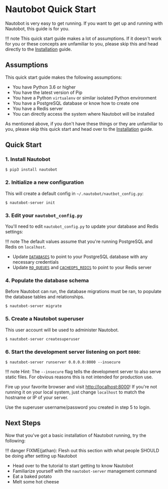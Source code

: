 # Nautobot Quick Start

Nautobot is very easy to get running. If you want to get up and running with Nautobot, this guide is for you.

!!! note
    This quick start guide makes a lot of assumptions. If it doesn't work for you or these concepts are unfamiliar to
    you, please skip this and head directly to the [Installation](..) guide.

## Assumptions

This quick start guide makes the following assumptions:

- You have Python 3.6 or higher
- You have the latest version of Pip 
- You have a Python `virtualenv` or similar isolated Python environment
- You have a PostgreSQL database or know how to create one
- You have a Redis server
- You can directly access the system where Nautobot will be installed

As mentioned above, if you don't have these things or they are unfamiliar to you, please skip this quick start and head
over to the [Installation](..) guide.

## Quick Start

### 1. Install Nautobot

```
$ pip3 install nautobot
```

### 2. Initialize a new configuration 

This will create a default config in `~/.nautobot/nautbot_config.py`:

```
$ nautobot-server init
```

### 3. Edit your `nautobot_config.py` 

You'll need to edit `nautobot_config.py` to update your database and Redis settings:

!!! note
    The default values assume that you're running PostgreSQL and Redis on `localhost`.

- Update [`DATABASES`](../../configuration/required-settings#databases) to point to your PostgreSQL database with any necessary credentials
- Update [`RQ_QUEUES`](../../configuration/required-settings#rq_queues) and [`CACHEOPS_REDIS`](../../configuration/required-settings#cacheops_redis) to point to your Redis server

### 4. Populate the database schema

Before Nautobot can run, the database migrations must be ran, to populate the database tables and relationships.

```
$ nautobot-server migrate
```

### 5. Create a Nautobot superuser

This user account will be used to administer Nautobot.

```
$ nautobot-server createsuperuser
```

### 6. Start the development server listening on port `8000`:

```
$ nautobot-server runserver 0.0.0.0:8000 --insecure
```

!!! note
    Hint: The `--insecure` flag tells the development server to also serve static files. For obvious reasons this is not
    intended for production use.

Fire up your favorite browser and visit [http://localhost:8000](http://localhost:8000)! If you're not running it on your
local system, just change `localhost` to match the hostname or IP of your server.

Use the superuser username/password you created in step 5 to login.

## Next Steps

Now that you've got a basic installation of Nautobot running, try the following:

!!! danger
    FIXME(jathan): Flesh out this section with what people SHOULD be doing after setting up Nautobot

- Head over to the tutorial to start getting to know Nautobot
- Familiarize yourself with the `nautobot-server` management command
- Eat a baked potato
- Melt some hot cheese
